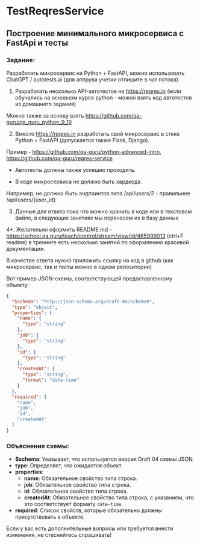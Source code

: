 # TestReqresService


## Построение минимального микросервиса с FastApi и тесты  



### Задание:
Разработать микросервис на Python + FastAPI, можно использовать ChatGPT / autotests.ai (для аппрува учетки отпишите в чат потока).



1. Разработать несколько API-автотестов на https://reqres.in (если обучались на основном курсе python - можно взять код автотестов из домашнего задания)

Можно также за основу взять https://github.com/qa-guru/qa_guru_python_9_19



2. Вместо https://reqres.in разработать свой микросервис в стеке Python + FastAPI (допускается также Flask, Django).

Пример - https://github.com/qa-guru/python-advanced-intro, https://github.com/qa-guru/reqres-service

- Автотесты должны также успешно проходить.

- В коде микросервиса не должно быть хардкода.

Например, не должно быть эндпоинтов типа /api/users/2 - правильнее /api/users/{user_id}



3. Данные для ответа пока что можно хранить в коде или в текстовом файле, в следующих занятиях мы перенесем их в базу данных



4*. Желательно оформить README.md - https://school.qa.guru/teach/control/stream/view/id/465999013 (ctrl+F readme) в тренинге есть несколько занятий по оформлению красивой документации.



В качестве ответа нужно приложить ссылку на код в github (как микросервис, так и тесты можно в одном репозитории)



Вот пример JSON-схемы, соответствующей предоставленному объекту:

```json
{
  "$schema": "http://json-schema.org/draft-04/schema#",
  "type": "object",
  "properties": {
    "name": {
      "type": "string"
    },
    "job": {
      "type": "string"
    },
    "id": {
      "type": "string"
    },
    "createdAt": {
      "type": "string",
      "format": "date-time"
    }
  },
  "required": [
    "name",
    "job",
    "id",
    "createdAt"
  ]
}
```

### Объяснение схемы:

- **$schema**: Указывает, что используется версия Draft 04 схемы JSON.
- **type**: Определяет, что ожидается объект.
- **properties**:
  - **name**: Обязательное свойство типа строка.
  - **job**: Обязательное свойство типа строка.
  - **id**: Обязательное свойство типа строка.
  - **createdAt**: Обязательное свойство типа строка, с указанием, что это соответствует формату `date-time`.
- **required**: Список свойств, которые обязательно должны присутствовать в объекте.

Если у вас есть дополнительные вопросы или требуется внести изменения, не стесняйтесь спрашивать!
